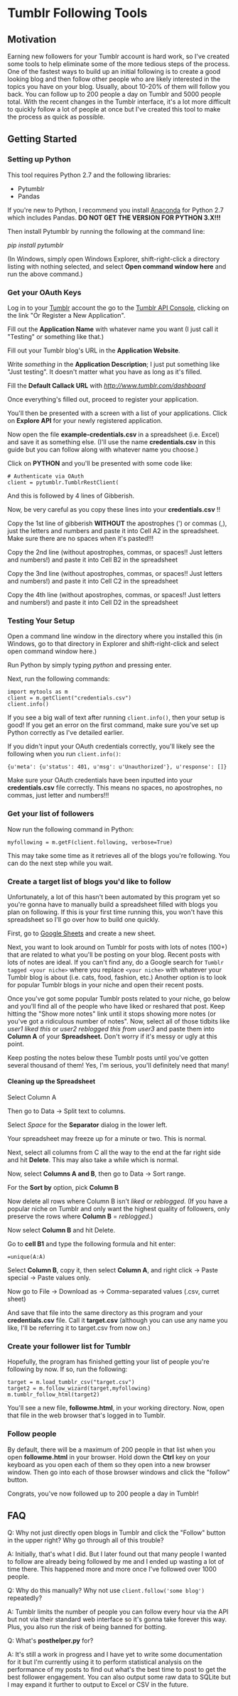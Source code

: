 # Tumblr Following Tools #

## Motivation ##

Earning new followers for your Tumblr account is hard work, so I've created some tools to help eliminate some of the more tedious steps of the process.  One of the fastest ways to build up an initial following is to create a good looking blog and then follow other people who are likely interested in the topics you have on your blog.  Usually, about 10-20% of them will follow you back.  You can follow up to 200 people a day on Tumblr and 5000 people total.  With the recent changes in the Tumblr interface, it's a lot more difficult to quickly follow a lot of people at once but I've created this tool to make the process as quick as possible.

## Getting Started ##


### Setting up Python ###

This tool requires Python 2.7 and the following libraries:

- Pytumblr
- Pandas

If you're new to Python, I recommend you install [Anaconda](https://www.continuum.io/downloads) for Python 2.7 which includes Pandas. **DO NOT GET THE VERSION FOR PYTHON 3.X!!!**

Then install Pytumblr by running the following at the command line:

_pip install pytumblr_

(In Windows, simply open Windows Explorer, shift-right-click a directory listing with nothing selected, and select **Open command window here** and run the above command.)

### Get your OAuth Keys ###

Log in to your [Tumblr](www.tumblr.com) account the go to the [Tumblr API Console](https://api.tumblr.com/console/calls/user/info), clicking on the link "Or Register a New Application".

Fill out the **Application Name** with whatever name you want (I just call it "Testing" or something like that.)

Fill out your Tumblr blog's URL in the **Application Website**.

Write _something_ in the **Application Description**; I just put something like "Just testing".  It doesn't matter what you have as long as it's filled.

Fill the **Default Callack URL** with _http://www.tumblr.com/dashboard_

Once everything's filled out, proceed to register your application.

You'll then be presented with a screen with a list of your applications. Click on **Explore API** for your newly registered application.

Now open the file **example-credentials.csv** in a spreadsheet (i.e. Excel) and save it as something else.  (I'll use the name **credentials.csv** in this guide but you can follow along with whatever name you choose.)

Click on **PYTHON** and you'll be presented with some code like:

```
# Authenticate via OAuth
client = pytumblr.TumblrRestClient(
```

And this is followed by 4 lines of Gibberish.

Now, be very careful as you copy these lines into your **credentials.csv** !!

Copy the 1st line of gibberish **WITHOUT** the apostrophes (') or commas (,), just the letters and numbers and paste it into Cell A2 in the spreadsheet.  Make sure there are no spaces when it's pasted!!!

Copy the 2nd line (without apostrophes, commas, or spaces!!  Just letters and numbers!) and paste it into Cell B2 in the spreadsheet

Copy the 3nd line (without apostrophes, commas, or spaces!!  Just letters and numbers!) and paste it into Cell C2 in the spreadsheet

Copy the 4th line (without apostrophes, commas, or spaces!!  Just letters and numbers!) and paste it into Cell D2 in the spreadsheet


### Testing Your Setup ###

Open a command line window in the directory where you installed this (in Windows, go to that directory in Explorer and shift-right-click and select open command window here.)

Run Python by simply typing _python_ and pressing enter.

Next, run the following commands:

```
import mytools as m
client = m.getClient("credentials.csv")
client.info()
```

If you see a big wall of text after running `client.info()`, then your setup is good!  If you get an error on the first command, make sure you've set up Python correctly as I've detailed earlier.

If you didn't input your OAuth credentials correctly, you'll likely see the following when you run `client.info()`:

`{u'meta': {u'status': 401, u'msg': u'Unauthorized'}, u'response': []}`

Make sure your OAuth credentials have been inputted into your **credentials.csv** file correctly.  This means no spaces, no apostrophes, no commas, just letter and numbers!!!


### Get your list of followers ###

Now run the following command in Python:

`myfollowing = m.getF(client.following, verbose=True)`

This may take some time as it retrieves all of the blogs you're following.  You can do the next step while you wait.

### Create a target list of blogs you'd like to follow ###

Unfortunately, a lot of this hasn't been automated by this program yet so you're gonna have to manually build a spreadsheet filled with blogs you plan on following.  If this is your first time running this, you won't have this spreadsheet so I'll go over how to build one quickly.

First, go to [Google Sheets](http://sheets.google.com) and create a new sheet.

Next, you want to look around on Tumblr for posts with lots of notes (100+) that are related to what you'll be posting on your blog.  Recent posts with lots of notes are ideal.  If you can't find any, do a Google search for `Tumblr tagged <your niche>` where you replace `<your niche>` with whatever your Tumblr blog is about (i.e. cats, food, fashion, etc.)  Another option is to look for popular Tumblr blogs in your niche and open their recent posts.

Once you've got some popular Tumblr posts related to your niche, go below and you'll find all of the people who have liked or reshared that post.  Keep hitting the "Show more notes" link until it stops showing more notes (or you've got a ridiculous number of notes".  Now, select all of those tidbits like _user1 liked this_ or _user2 reblogged this from user3_ and paste them into **Column A** of your **Spreadsheet.**  Don't worry if it's messy or ugly at this point.

Keep posting the notes below these Tumblr posts until you've gotten several thousand of them!  Yes, I'm serious, you'll definitely need that many!


#### Cleaning up the Spreadsheet ####

Select Column A

Then go to Data -> Split text to columns.

Select _Space_ for the **Separator** dialog in the lower left.

Your spreadsheet may freeze up for a minute or two.  This is normal.

Next, select all columns from C all the way to the end at the far right side and hit **Delete**.  This may also take a while which is normal.

Now, select **Columns A and B**, then go to Data -> Sort range.

For the **Sort by** option, pick **Column B**

Now delete all rows where Column B isn't _liked_ or _reblogged_.  (If you have a popular niche on Tumblr and only want the highest quality of followers, only preserve the rows where **Column B** = _reblogged_.)

Now select **Column B** and hit Delete.

Go to **cell B1** and type the following formula and hit enter:

`=unique(A:A)`

Select **Column B**, copy it, then select **Column A**, and right click -> Paste special -> Paste values only.

Now go to File -> Download as -> Comma-separated values (.csv, curret sheet)

And save that file into the same directory as this program and your **credentials.csv** file.  Call it **target.csv** (although you can use any name you like, I'll be referring it to target.csv from now on.)


### Create your follower list for Tumblr ###

Hopefully, the program has finished getting your list of people you're following by now.  If so, run the following:

```
target = m.load_tumblr_csv("target.csv")
target2 = m.follow_wizard(target,myfollowing)
m.tumblr_follow_html(target2)
```

You'll see a new file, **followme.html**, in your working directory.  Now, open that file in the web browser that's logged in to Tumblr.


### Follow people ###


By default, there will be a maximum of 200 people in that list when you open **followme.html** in your browser.  Hold down the **Ctrl** key on your keyboard as you open each of them so they open into a new browser window.  Then go into each of those browser windows and click the "follow" button.

Congrats, you've now followed up to 200 people a day in Tumblr!


## FAQ ##


Q: Why not just directly open blogs in Tumblr and click the "Follow" button in the upper right?  Why go through all of this trouble?

A: Initially, that's what I did.  But I later found out that many people I wanted to follow are already being followed by me and I ended up wasting a lot of time there.  This happened more and more once I've followed over 1000 people.

Q: Why do this manually?  Why not use `client.follow('some blog')` repeatedly?

A: Tumblr limits the number of people you can follow every hour via the API but not via their standard web interface so it's gonna take forever this way.  Plus, you also run the risk of being banned for botting.

Q: What's **posthelper.py** for?

A: It's still a work in progress and I have yet to write some documentation for it but I'm currently using it to perform statistical analysis on the performance of my posts to find out what's the best time to post to get the best follower engagement.  You can also output some raw data to SQLite but I may expand it further to output to Excel or CSV in the future.
